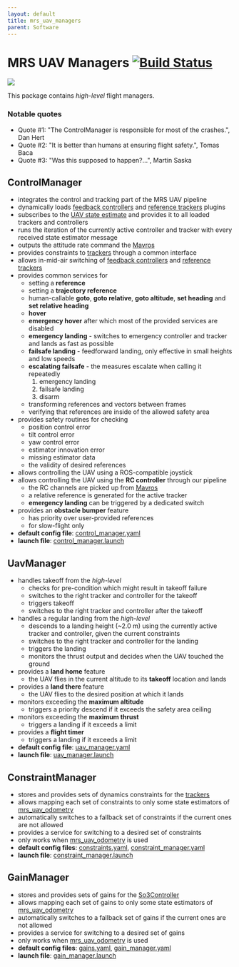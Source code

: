 ```yaml
---
layout: default
title: mrs_uav_managers
parent: Software
---
```

# MRS UAV Managers [![Build Status](https://travis-ci.com/ctu-mrs/mrs_uav_managers.svg?branch=master)](https://travis-ci.com/ctu-mrs/mrs_uav_managers)

![](.fig/thumbnail.jpg)

This package contains *high-level* flight managers.

### Notable quotes

* Quote #1: "The ControlManager is responsible for most of the crashes.", Dan Hert
* Quote #2: "It is better than humans at ensuring flight safety.", Tomas Baca
* Quote #3: "Was this supposed to happen?...", Martin Saska

## ControlManager

* integrates the control and tracking part of the MRS UAV pipeline
* dynamically loads [feedback controllers](https://github.com/ctu-mrs/mrs_uav_controllers) and [reference trackers](https://github.com/ctu-mrs/mrs_uav_trackers) plugins
* subscribes to the [UAV state estimate](https://github.com/ctu-mrs/mrs_uav_odometry) and provides it to all loaded trackers and controllers
* runs the iteration of the currently active controller and tracker with every received state estimator message
* outputs the attitude rate command the [Mavros](http://wiki.ros.org/mavros)
* provides constraints to [trackers](https://github.com/ctu-mrs/mrs_uav_trackers) through a common interface
* allows in-mid-air switching of [feedback controllers](https://github.com/ctu-mrs/mrs_uav_controllers) and [reference trackers](https://github.com/ctu-mrs/mrs_uav_trackers)
* provides common services for
  * setting a **reference**
  * setting a **trajectory reference**
  * human-callable **goto**, **goto relative**, **goto altitude**, **set heading** and **set relative heading**
  * **hover**
  * **emergency hover** after which most of the provided services are disabled
  * **emergency landing** - switches to emergency controller and tracker and lands as fast as possible
  * **failsafe landing** - feedforward landing, only effective in small heights and low speeds
  * **escalating failsafe** - the measures escalate when calling it repeatedly
    1. emergency landing
    2. failsafe landing
    2. disarm
  * transforming references and vectors between frames
  * verifying that references are inside of the allowed safety area
* provides safety routines for checking
  * position control error
  * tilt control error
  * yaw control error
  * estimator innovation error
  * missing estimator data
  * the validity of desired references
* allows controlling the UAV using a ROS-compatible joystick
* allows controlling the UAV using the **RC controller** through our pipeline
  * the RC channels are picked up from [Mavros](http://wiki.ros.org/mavros)
  * a relative reference is generated for the active tracker
  * **emergency landing** can be triggered by a dedicated switch
* provides an **obstacle bumper** feature
  * has priority over user-provided references
  * for slow-flight only
* **default config file**: [control_manager.yaml](https://github.com/ctu-mrs/mrs_uav_managers/blob/master/config/default/control_manager.yaml)
* **launch file**: [control_manager.launch](https://github.com/ctu-mrs/mrs_uav_managers/blob/master/launch/control_manager.launch)

## UavManager

* handles takeoff from the *high-level*
  * checks for pre-condition which might result in takeoff failure
  * switches to the right tracker and controller for the takeoff
  * triggers takeoff
  * switches to the right tracker and controller after the takeoff
* handles a regular landing from the *high-level*
  * descends to a landing height (~2.0 m) using the currently active tracker and controller, given the current constraints
  * switches to the right tracker and controller for the landing
  * triggers the landing
  * monitors the thrust output and decides when the UAV touched the ground
* provides a **land home** feature
  * the UAV flies in the current altitude to its **takeoff** location and lands
* provides a **land there** feature
  * the UAV flies to the desired position at which it lands
* monitors exceeding the **maximum altitude**
  * triggers a priority descend if it exceeds the safety area ceiling
* monitors exceeding the **maximum thrust**
  * triggers a landing if it exceeds a limit
* provides a **flight timer**
  * triggers a landing if it exceeds a limit
* **default config file**: [uav_manager.yaml](https://github.com/ctu-mrs/mrs_uav_managers/blob/master/config/default/uav_manager.yaml)
* **launch file**: [uav_manager.launch](https://github.com/ctu-mrs/mrs_uav_managers/blob/master/launch/uav_manager.launch)

## ConstraintManager

* stores and provides sets of dynamics constraints for the [trackers](https://github.com/ctu-mrs/mrs_uav_trackers)
* allows mapping each set of constraints to only some state estimators of [mrs_uav_odometry](https://github.com/ctu-mrs/mrs_uav_odometry)
* automatically switches to a fallback set of constraints if the current ones are not allowed
* provides a service for switching to a desired set of constraints
* only works when [mrs_uav_odometry](https://github.com/ctu-mrs/mrs_uav_odometry) is used
* **default config files**: [constraints.yaml](https://github.com/ctu-mrs/mrs_uav_managers/blob/master/config/default/constraint_manager/constraints.yaml), [constraint_manager.yaml](https://github.com/ctu-mrs/mrs_uav_managers/blob/master/config/default/constraint_manager/constraint_manager.yaml)
* **launch file**: [constraint_manager.launch](https://github.com/ctu-mrs/mrs_uav_managers/blob/master/launch/constraint_manager.launch)

## GainManager
* stores and provides sets of gains for the [So3Controller](https://github.com/ctu-mrs/mrs_uav_controllers)
* allows mapping each set of gains to only some state estimators of [mrs_uav_odometry](https://github.com/ctu-mrs/mrs_uav_odometry)
* automatically switches to a fallback set of gains if the current ones are not allowed
* provides a service for switching to a desired set of gains
* only works when [mrs_uav_odometry](https://github.com/ctu-mrs/mrs_uav_odometry) is used
* **default config files**: [gains.yaml](https://github.com/ctu-mrs/mrs_uav_managers/blob/master/config/default/gain_manager/gains.yaml), [gain_manager.yaml](https://github.com/ctu-mrs/mrs_uav_managers/blob/master/config/default/gain_manager/gain_manager.yaml)
* **launch file**: [gain_manager.launch](https://github.com/ctu-mrs/mrs_uav_managers/blob/master/launch/gain_manager.launch)
